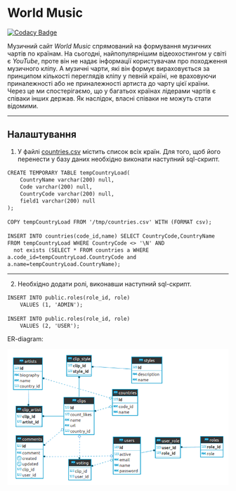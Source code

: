 # World Music

[![Codacy Badge](https://api.codacy.com/project/badge/Grade/a4817686a9dd4d4ba780caa95a77f08d)](https://app.codacy.com/app/VolodymyrBalamut/WorldMusic?utm_source=github.com&utm_medium=referral&utm_content=VolodymyrBalamut/WorldMusic&utm_campaign=Badge_Grade_Dashboard)

Музичний сайт *World Music* спрямований на формування музичних чартів по країнам. На сьогодні, найпопулярнішим відеохостингом у світі є _YouTube_, проте він не надає інформації користувачам про походження музичного кліпу. А музичні чарти, які він формує вираховується за принципом кількості переглядів кліпу у певній країні, не враховуючи приналежності або не приналежності артиста до чарту цієї країни. Через це ми спостерігаємо, що у багатьох країнах лідерами чартів є співаки інших держав. Як наслідок, власні співаки не можуть стати відомими.

---

## Налаштування

1. У файлі [countries.csv]("https://github.com/VolodymyrBalamut/WorldMusic/blob/master/countries.csv") містить список всіх країн. Для того, щоб його перенести у базу даних необхідно виконати наступний sql-скрипт. 
```sql92
CREATE TEMPORARY TABLE tempCountryLoad(
    CountryName varchar(200) null,
    Code varchar(200) null,
    CountryCode varchar(200) null,
    field1 varchar(200) null
);

COPY tempCountryLoad FROM '/tmp/countries.csv' WITH (FORMAT csv);

INSERT INTO countries(code_id,name) SELECT CountryCode,CountryName FROM tempCountryLoad WHERE CountryCode <> '\N' AND 
  not exists (SELECT * FROM countries a WHERE a.code_id=tempCountryLoad.CountryCode and a.name=tempCountryLoad.CountryName);
```
___
2. Необхідно додати ролі, виконавши наступний sql-скрипт.
```sql92
INSERT INTO public.roles(role_id, role)
    VALUES (1, 'ADMIN');

INSERT INTO public.roles(role_id, role)
    VALUES (2, 'USER');
```

ER-diagram:

![](RelationalDiagram.png)
